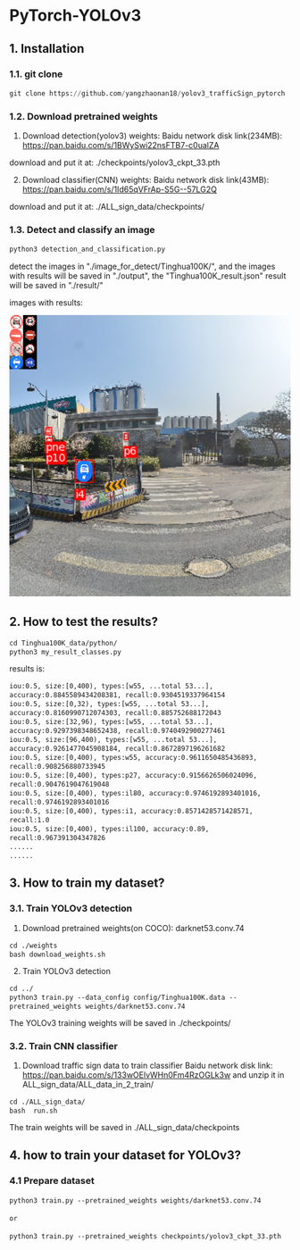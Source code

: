 # PyTorch-YOLOv3


## 1. Installation
### 1.1. git clone
```python
git clone https://github.com/yangzhaonan18/yolov3_trafficSign_pytorch
```  
    
### 1.2. Download pretrained weights
1. Download detection(yolov3) weights:
Baidu network disk link(234MB): https://pan.baidu.com/s/1BWySwi22nsFTB7-c0ualZA

download  and put it at: ./checkpoints/yolov3_ckpt_33.pth

2. Download classifier(CNN) weights:
Baidu network disk link(43MB): https://pan.baidu.com/s/1Id65qVFrAp-S5G--57LG2Q

download  and put it at: ./ALL_sign_data/checkpoints/

### 1.3. Detect and classify an image
```python
python3 detection_and_classification.py
```
detect the images in "./image_for_detect/Tinghua100K/", 
and the images with results will be saved in "./output", the "Tinghua100K_result.json" result will be saved in "./result/"

images with results:
<p align="center">
  <img width="1000" src="image_for_github/00085.png">
</p>

## 2. How to test the results?
```
cd Tinghua100K_data/python/
python3 my_result_classes.py

```

results is:
```
iou:0.5, size:[0,400), types:[w55, ...total 53...], accuracy:0.8845589434208381, recall:0.9304519337964154
iou:0.5, size:[0,32), types:[w55, ...total 53...], accuracy:0.8160990712074303, recall:0.885752688172043
iou:0.5, size:[32,96), types:[w55, ...total 53...], accuracy:0.9297398348652438, recall:0.9740492900277461
iou:0.5, size:[96,400), types:[w55, ...total 53...], accuracy:0.9261477045908184, recall:0.8672897196261682
iou:0.5, size:[0,400), types:w55, accuracy:0.9611650485436893, recall:0.908256880733945
iou:0.5, size:[0,400), types:p27, accuracy:0.9156626506024096, recall:0.9047619047619048
iou:0.5, size:[0,400), types:il80, accuracy:0.9746192893401016, recall:0.9746192893401016
iou:0.5, size:[0,400), types:i1, accuracy:0.8571428571428571, recall:1.0
iou:0.5, size:[0,400), types:il100, accuracy:0.89, recall:0.967391304347826
......
......
```

## 3. How to train my dataset?
### 3.1. Train YOLOv3 detection
1. Download pretrained weights(on COCO): darknet53.conv.74 
```
cd ./weights
bash download_weights.sh
```


2. Train YOLOv3 detection

```
cd ../
python3 train.py --data_config config/Tinghua100K.data --pretrained_weights weights/darknet53.conv.74
```

The YOLOv3 training weights will be saved in ./checkpoints/
### 3.2. Train CNN classifier 
1. Download traffic sign data to train classifier
Baidu network disk link: https://pan.baidu.com/s/133wOElvWHn0Fm4RzOGLk3w
and unzip it in ALL_sign_data/ALL_data_in_2_train/

```
cd ./ALL_sign_data/
bash  run.sh
```

The train weights will be saved in ./ALL_sign_data/checkpoints


## 4. how to train your dataset for YOLOv3?

### 4.1 Prepare dataset
```
python3 train.py --pretrained_weights weights/darknet53.conv.74

or 

python3 train.py --pretrained_weights checkpoints/yolov3_ckpt_33.pth
```


